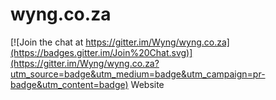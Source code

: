 # wyng.co.za

[![Join the chat at https://gitter.im/Wyng/wyng.co.za](https://badges.gitter.im/Join%20Chat.svg)](https://gitter.im/Wyng/wyng.co.za?utm_source=badge&utm_medium=badge&utm_campaign=pr-badge&utm_content=badge)
Website
